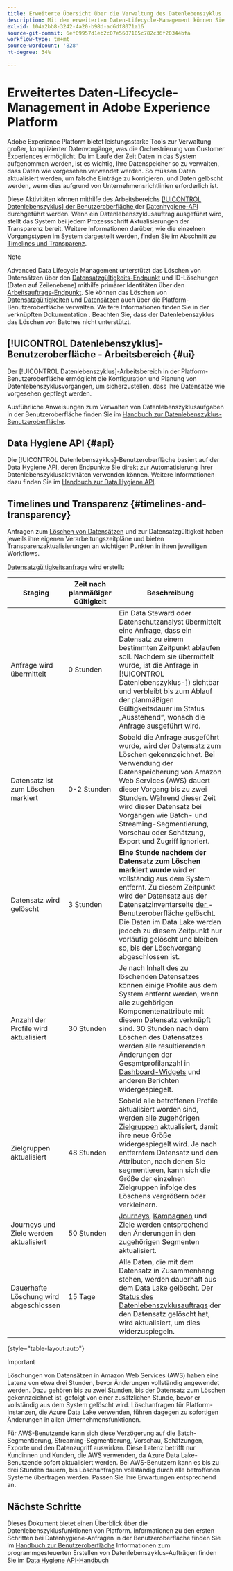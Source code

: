 ```yaml
---
title: Erweiterte Übersicht über die Verwaltung des Datenlebenszyklus
description: Mit dem erweiterten Daten-Lifecycle-Management können Sie den Lebenszyklus Ihrer Daten verwalten, indem Sie veraltete oder ungenaue Datensätze aktualisieren oder bereinigen.
exl-id: 104a2bb8-3242-4a20-b98d-ad6df8071a16
source-git-commit: 6ef09957d1eb2c07e5607105c782c36f20344bfa
workflow-type: tm+mt
source-wordcount: '828'
ht-degree: 34%

---
```


# Erweitertes Daten-Lifecycle-Management in Adobe Experience Platform

Adobe Experience Platform bietet leistungsstarke Tools zur Verwaltung großer, komplizierter Datenvorgänge, was die Orchestrierung von Customer Experiences ermöglicht. Da im Laufe der Zeit Daten in das System aufgenommen werden, ist es wichtig, Ihre Datenspeicher so zu verwalten, dass Daten wie vorgesehen verwendet werden. So müssen Daten aktualisiert werden, um falsche Einträge zu korrigieren, und Daten gelöscht werden, wenn dies aufgrund von Unternehmensrichtlinien erforderlich ist.

<!-- Platform's data lifecycle capabilities allow you to manage your stored data through the following:

* Scheduling automated dataset expirations
* Deleting individual records from one or all datasets

>[!IMPORTANT]
>
>Record deletes are meant to be used for data cleansing, removing anonymous data, or data minimization. They are **not** to be used for data subject rights requests (compliance) as pertaining to privacy regulations like the General Data Protection Regulation (GDPR). For all compliance use cases, use [Adobe Experience Platform Privacy Service](../privacy-service/home.md) instead. -->

Diese Aktivitäten können mithilfe des Arbeitsbereichs [[!UICONTROL Datenlebenszyklus] der Benutzeroberfläche ](#ui) der [Datenhygiene-API](#api) durchgeführt werden. Wenn ein Datenlebenszyklusauftrag ausgeführt wird, stellt das System bei jedem Prozessschritt Aktualisierungen der Transparenz bereit. Weitere Informationen darüber, wie die einzelnen Vorgangstypen im System dargestellt werden, finden Sie im Abschnitt zu [Timelines und Transparenz](#timelines-and-transparency).

>[!NOTE]
>
>Advanced Data Lifecycle Management unterstützt das Löschen von Datensätzen über den [Datensatzgültigkeits-Endpunkt](./api/dataset-expiration.md) und ID-Löschungen (Daten auf Zeilenebene) mithilfe primärer Identitäten über den [Arbeitsauftrags-Endpunkt](./api/workorder.md). Sie können das Löschen von [Datensatzgültigkeiten](./ui/dataset-expiration.md) und [Datensätzen](./ui/record-delete.md) auch über die Platform-Benutzeroberfläche verwalten. Weitere Informationen finden Sie in der verknüpften Dokumentation . Beachten Sie, dass der Datenlebenszyklus das Löschen von Batches nicht unterstützt.

## [!UICONTROL Datenlebenszyklus]-Benutzeroberfläche - Arbeitsbereich {#ui}

Der [!UICONTROL Datenlebenszyklus]-Arbeitsbereich in der Platform-Benutzeroberfläche ermöglicht die Konfiguration und Planung von Datenlebenszyklusvorgängen, um sicherzustellen, dass Ihre Datensätze wie vorgesehen gepflegt werden.

Ausführliche Anweisungen zum Verwalten von Datenlebenszyklusaufgaben in der Benutzeroberfläche finden Sie im [Handbuch zur Datenlebenszyklus-Benutzeroberfläche](./ui/overview.md).

## Data Hygiene API {#api}

Die [!UICONTROL Datenlebenszyklus]-Benutzeroberfläche basiert auf der Data Hygiene API, deren Endpunkte Sie direkt zur Automatisierung Ihrer Datenlebenszyklusaktivitäten verwenden können. Weitere Informationen dazu finden Sie im [Handbuch zur Data Hygiene API](./api/overview.md).

## Timelines und Transparenz {#timelines-and-transparency}

Anfragen zum [Löschen von Datensätzen](./ui/record-delete.md) und zur Datensatzgültigkeit haben jeweils ihre eigenen Verarbeitungszeitpläne und bieten Transparenzaktualisierungen an wichtigen Punkten in ihren jeweiligen Workflows.

[Datensatzgültigkeitsanfrage](./ui/dataset-expiration.md) wird erstellt:

| Staging | Zeit nach planmäßiger Gültigkeit | Beschreibung |
| --- | --- | --- |
| Anfrage wird übermittelt | 0 Stunden | Ein Data Steward oder Datenschutzanalyst übermittelt eine Anfrage, dass ein Datensatz zu einem bestimmten Zeitpunkt ablaufen soll. Nachdem sie übermittelt wurde, ist die Anfrage in [!UICONTROL Datenlebenszyklus-]) sichtbar und verbleibt bis zum Ablauf der planmäßigen Gültigkeitsdauer im Status „Ausstehend“, wonach die Anfrage ausgeführt wird. |
| Datensatz ist zum Löschen markiert | 0-2 Stunden | Sobald die Anfrage ausgeführt wurde, wird der Datensatz zum Löschen gekennzeichnet. Bei Verwendung der Datenspeicherung von Amazon Web Services (AWS) dauert dieser Vorgang bis zu zwei Stunden. Während dieser Zeit wird dieser Datensatz bei Vorgängen wie Batch- und Streaming-Segmentierung, Vorschau oder Schätzung, Export und Zugriff ignoriert. |
| Datensatz wird gelöscht | 3 Stunden | **Eine Stunde nachdem der Datensatz zum Löschen markiert wurde** wird er vollständig aus dem System entfernt. Zu diesem Zeitpunkt wird der Datensatz aus der Datensatzinventarseite [ der ](../catalog/datasets/user-guide.md)-Benutzeroberfläche gelöscht. Die Daten im Data Lake werden jedoch zu diesem Zeitpunkt nur vorläufig gelöscht und bleiben so, bis der Löschvorgang abgeschlossen ist. |
| Anzahl der Profile wird aktualisiert | 30 Stunden | Je nach Inhalt des zu löschenden Datensatzes können einige Profile aus dem System entfernt werden, wenn alle zugehörigen Komponentenattribute mit diesem Datensatz verknüpft sind. 30 Stunden nach dem Löschen des Datensatzes werden alle resultierenden Änderungen der Gesamtprofilanzahl in [Dashboard-Widgets](../dashboards/guides/profiles.md#profile-count-trend) und anderen Berichten widergespiegelt. |
| Zielgruppen aktualisiert | 48 Stunden | Sobald alle betroffenen Profile aktualisiert worden sind, werden alle zugehörigen [Zielgruppen](../segmentation/home.md) aktualisiert, damit ihre neue Größe widergespiegelt wird. Je nach entferntem Datensatz und den Attributen, nach denen Sie segmentieren, kann sich die Größe der einzelnen Zielgruppen infolge des Löschens vergrößern oder verkleinern. |
| Journeys und Ziele werden aktualisiert | 50 Stunden | [Journeys](https://experienceleague.adobe.com/docs/journey-optimizer/using/orchestrate-journeys/about-journeys/journey.html?lang=de), [Kampagnen](https://experienceleague.adobe.com/docs/journey-optimizer/using/campaigns/get-started-with-campaigns.html?lang=de) und [Ziele](../destinations/home.md) werden entsprechend den Änderungen in den zugehörigen Segmenten aktualisiert. |
| Dauerhafte Löschung wird abgeschlossen | 15 Tage | Alle Daten, die mit dem Datensatz in Zusammenhang stehen, werden dauerhaft aus dem Data Lake gelöscht. Der [Status des Datenlebenszyklusauftrags](./ui/browse.md#view-details) der den Datensatz gelöscht hat, wird aktualisiert, um dies widerzuspiegeln. |

{style="table-layout:auto"}

>[!IMPORTANT]
>
>Löschungen von Datensätzen in Amazon Web Services (AWS) haben eine Latenz von etwa drei Stunden, bevor Änderungen vollständig angewendet werden. Dazu gehören bis zu zwei Stunden, bis der Datensatz zum Löschen gekennzeichnet ist, gefolgt von einer zusätzlichen Stunde, bevor er vollständig aus dem System gelöscht wird. Löschanfragen für Platform-Instanzen, die Azure Data Lake verwenden, führen dagegen zu sofortigen Änderungen in allen Unternehmensfunktionen.
>
>Für AWS-Benutzende kann sich diese Verzögerung auf die Batch-Segmentierung, Streaming-Segmentierung, Vorschau, Schätzungen, Exporte und den Datenzugriff auswirken. Diese Latenz betrifft nur Kundinnen und Kunden, die AWS verwenden, da Azure Data Lake-Benutzende sofort aktualisiert werden. Bei AWS-Benutzern kann es bis zu drei Stunden dauern, bis Löschanfragen vollständig durch alle betroffenen Systeme übertragen werden. Passen Sie Ihre Erwartungen entsprechend an.


<!-- ### Record deletes {#record-delete-transparency}

The following takes place when a [record delete request](./ui/record-delete.md) is created:

| Stage | Time after request submission | Description |
| --- | --- | --- |
| Request is submitted | 0 hours | A data steward or privacy analyist submits a record delete request. The request is visible in the [!UICONTROL Data Lifecycle UI] after it has been submitted. |
| Profile lookups updated | 3 hours | The change in profile counts caused by the deleted identity are reflected in [dashboard widgets](../dashboards/guides/profiles.md#profile-count-trend) and other reports. |
| Segments updated | 24 hours | Once profiles are removed, all related [segments](../segmentation/home.md) are updated to reflect their new size. |
| Journeys and destinations updated | 26 hours | [Journeys](https://experienceleague.adobe.com/docs/journey-optimizer/using/orchestrate-journeys/about-journeys/journey.html), [campaigns](https://experienceleague.adobe.com/docs/journey-optimizer/using/campaigns/get-started-with-campaigns.html), and [destinations](../destinations/home.md) are updated according to changes in related segments. |
| Records soft deleted in data lake | 7 days | The data is soft deleted from the data lake. |
| Data vacuuming completed | 14 days | The [status of the lifecycle job](./ui/browse.md#view-details) updates to indicate that the job has completed, meaning that data vacuuming has been completed on the data lake and the relevant records have been hard deleted. |

{style="table-layout:auto"} -->

## Nächste Schritte

Dieses Dokument bietet einen Überblick über die Datenlebenszyklusfunktionen von Platform. Informationen zu den ersten Schritten bei Datenhygiene-Anfragen in der Benutzeroberfläche finden Sie im [Handbuch zur Benutzeroberfläche](./ui/overview.md) Informationen zum programmgesteuerten Erstellen von Datenlebenszyklus-Aufträgen finden Sie im [Data Hygiene API-Handbuch](./api/overview.md)
